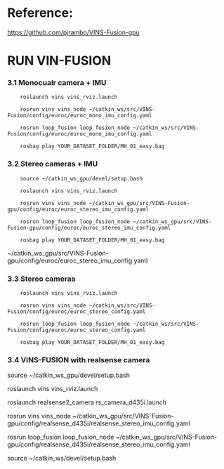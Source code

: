 # Reference: 
https://github.com/pjrambo/VINS-Fusion-gpu

# RUN VIN-FUSION
### 3.1 Monocualr camera + IMU

```
    roslaunch vins vins_rviz.launch

    rosrun vins vins_node ~/catkin_ws/src/VINS-Fusion/config/euroc/euroc_mono_imu_config.yaml 

    rosrun loop_fusion loop_fusion_node ~/catkin_ws/src/VINS-Fusion/config/euroc/euroc_mono_imu_config.yaml 

    rosbag play YOUR_DATASET_FOLDER/MH_01_easy.bag
```

### 3.2 Stereo cameras + IMU

```
    source ~/catkin_ws_gpu/devel/setup.bash

    roslaunch vins vins_rviz.launch

    rosrun vins vins_node ~/catkin_ws_gpu/src/VINS-Fusion-gpu/config/euroc/euroc_stereo_imu_config.yaml

    rosrun loop_fusion loop_fusion_node ~/catkin_ws_gpu/src/VINS-Fusion-gpu/config/euroc/euroc_stereo_imu_config.yaml

    rosbag play YOUR_DATASET_FOLDER/MH_01_easy.bag
```
~/catkin_ws_gpu/src/VINS-Fusion-gpu/config/euroc/euroc_stereo_imu_config.yaml
### 3.3 Stereo cameras

```
    roslaunch vins vins_rviz.launch

    rosrun vins vins_node ~/catkin_ws/src/VINS-Fusion/config/euroc/euroc_stereo_config.yaml 

    rosrun loop_fusion loop_fusion_node ~/catkin_ws/src/VINS-Fusion/config/euroc/euroc_stereo_config.yaml 

    rosbag play YOUR_DATASET_FOLDER/MH_01_easy.bag
```
### 3.4 VINS-FUSION with realsense camera
source ~/catkin_ws_gpu/devel/setup.bash

roslaunch vins vins_rviz.launch

roslaunch realsense2_camera rs_camera_d435i.launch  

rosrun vins vins_node ~/catkin_ws_gpu/src/VINS-Fusion-gpu/config/realsense_d435i/realsense_stereo_imu_config.yaml 

rosrun loop_fusion loop_fusion_node ~/catkin_ws_gpu/src/VINS-Fusion-gpu/config/realsense_d435i/realsense_stereo_imu_config.yaml 

source ~/catkin_ws/devel/setup.bash
